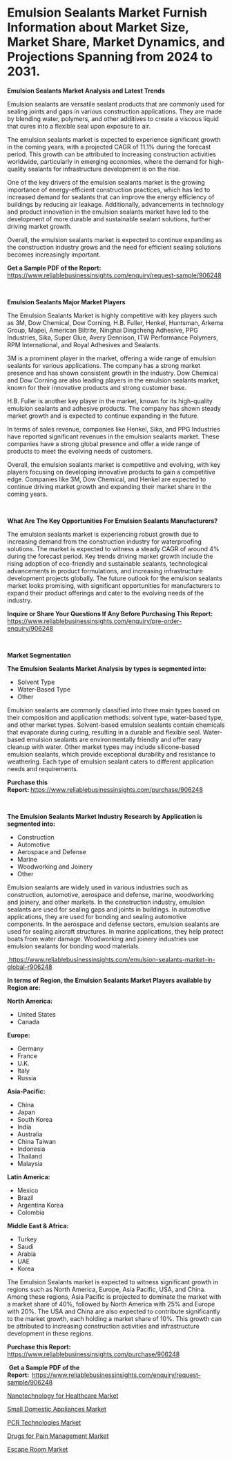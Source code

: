 <p><h1>Emulsion Sealants Market Furnish Information about Market Size, Market Share, Market Dynamics, and Projections Spanning from 2024 to 2031.</h1></p><p><strong>Emulsion Sealants Market Analysis and Latest Trends</strong></p>
<p><p>Emulsion sealants are versatile sealant products that are commonly used for sealing joints and gaps in various construction applications. They are made by blending water, polymers, and other additives to create a viscous liquid that cures into a flexible seal upon exposure to air.</p><p>The emulsion sealants market is expected to experience significant growth in the coming years, with a projected CAGR of 11.1% during the forecast period. This growth can be attributed to increasing construction activities worldwide, particularly in emerging economies, where the demand for high-quality sealants for infrastructure development is on the rise.</p><p>One of the key drivers of the emulsion sealants market is the growing importance of energy-efficient construction practices, which has led to increased demand for sealants that can improve the energy efficiency of buildings by reducing air leakage. Additionally, advancements in technology and product innovation in the emulsion sealants market have led to the development of more durable and sustainable sealant solutions, further driving market growth.</p><p>Overall, the emulsion sealants market is expected to continue expanding as the construction industry grows and the need for efficient sealing solutions becomes increasingly important.</p></p>
<p><strong>Get a Sample PDF of the Report:&nbsp;</strong> <a href="https://www.reliablebusinessinsights.com/enquiry/request-sample/906248">https://www.reliablebusinessinsights.com/enquiry/request-sample/906248</a></p>
<p>&nbsp;</p>
<p><strong>Emulsion Sealants Major Market Players</strong></p>
<p><p>The Emulsion Sealants Market is highly competitive with key players such as 3M, Dow Chemical, Dow Corning, H.B. Fuller, Henkel, Huntsman, Arkema Group, Mapei, American Biltrite, Ninghai Dingcheng Adhesive, PPG Industries, Sika, Super Glue, Avery Dennison, ITW Performance Polymers, RPM International, and Royal Adhesives and Sealants.</p><p>3M is a prominent player in the market, offering a wide range of emulsion sealants for various applications. The company has a strong market presence and has shown consistent growth in the industry. Dow Chemical and Dow Corning are also leading players in the emulsion sealants market, known for their innovative products and strong customer base.</p><p>H.B. Fuller is another key player in the market, known for its high-quality emulsion sealants and adhesive products. The company has shown steady market growth and is expected to continue expanding in the future.</p><p>In terms of sales revenue, companies like Henkel, Sika, and PPG Industries have reported significant revenues in the emulsion sealants market. These companies have a strong global presence and offer a wide range of products to meet the evolving needs of customers.</p><p>Overall, the emulsion sealants market is competitive and evolving, with key players focusing on developing innovative products to gain a competitive edge. Companies like 3M, Dow Chemical, and Henkel are expected to continue driving market growth and expanding their market share in the coming years.</p></p>
<p>&nbsp;</p>
<p><strong>What Are The Key Opportunities For Emulsion Sealants Manufacturers?</strong></p>
<p><p>The emulsion sealants market is experiencing robust growth due to increasing demand from the construction industry for waterproofing solutions. The market is expected to witness a steady CAGR of around 4% during the forecast period. Key trends driving market growth include the rising adoption of eco-friendly and sustainable sealants, technological advancements in product formulations, and increasing infrastructure development projects globally. The future outlook for the emulsion sealants market looks promising, with significant opportunities for manufacturers to expand their product offerings and cater to the evolving needs of the industry.</p></p>
<p><strong>Inquire or Share Your Questions If Any Before Purchasing This Report:</strong> <a href="https://www.reliablebusinessinsights.com/enquiry/pre-order-enquiry/906248">https://www.reliablebusinessinsights.com/enquiry/pre-order-enquiry/906248</a></p>
<p>&nbsp;</p>
<p><strong>Market Segmentation</strong></p>
<p><strong>The Emulsion Sealants Market Analysis by types is segmented into:</strong></p>
<p><ul><li>Solvent Type</li><li>Water-Based Type</li><li>Other</li></ul></p>
<p><p>Emulsion sealants are commonly classified into three main types based on their composition and application methods: solvent type, water-based type, and other market types. Solvent-based emulsion sealants contain chemicals that evaporate during curing, resulting in a durable and flexible seal. Water-based emulsion sealants are environmentally friendly and offer easy cleanup with water. Other market types may include silicone-based emulsion sealants, which provide exceptional durability and resistance to weathering. Each type of emulsion sealant caters to different application needs and requirements.</p></p>
<p><strong>Purchase this Report:&nbsp;</strong><a href="https://www.reliablebusinessinsights.com/purchase/906248">https://www.reliablebusinessinsights.com/purchase/906248</a></p>
<p>&nbsp;</p>
<p><strong>The Emulsion Sealants Market Industry Research by Application is segmented into:</strong></p>
<p><ul><li>Construction</li><li>Automotive</li><li>Aerospace and Defense</li><li>Marine</li><li>Woodworking and Joinery</li><li>Other</li></ul></p>
<p><p>Emulsion sealants are widely used in various industries such as construction, automotive, aerospace and defense, marine, woodworking and joinery, and other markets. In the construction industry, emulsion sealants are used for sealing gaps and joints in buildings. In automotive applications, they are used for bonding and sealing automotive components. In the aerospace and defense sectors, emulsion sealants are used for sealing aircraft structures. In marine applications, they help protect boats from water damage. Woodworking and joinery industries use emulsion sealants for bonding wood materials.</p></p>
<p><a href="https://www.reliablebusinessinsights.com/emulsion-sealants-market-in-global-r906248">&nbsp;https://www.reliablebusinessinsights.com/emulsion-sealants-market-in-global-r906248</a></p>
<p><strong>In terms of Region, the Emulsion Sealants Market Players available by Region are:</strong></p>
<p>
    <p> <strong> North America: </strong>
        <ul>
            <li>United States</li>
            <li>Canada</li>
        </ul>
        </p> 
    <p> <strong> Europe: </strong>
        <ul>
            <li>Germany</li>
            <li>France</li>
            <li>U.K.</li>
            <li>Italy</li>
            <li>Russia</li>
        </ul>
        </p> 
    <p> <strong> Asia-Pacific: </strong>
        <ul>
            <li>China</li>
            <li>Japan</li>
            <li>South Korea</li>
            <li>India</li>
            <li>Australia</li>
            <li>China Taiwan</li>
            <li>Indonesia</li>
            <li>Thailand</li>
            <li>Malaysia</li>
        </ul>
        </p> 
    <p> <strong> Latin America: </strong>
        <ul>
            <li>Mexico</li>
            <li>Brazil</li>
            <li>Argentina Korea</li>
            <li>Colombia</li>
        </ul>
        </p> 
    <p> <strong> Middle East & Africa: </strong>
        <ul>
            <li>Turkey</li>
            <li>Saudi</li>
            <li>Arabia</li>
            <li>UAE</li>
            <li>Korea</li>
        </ul>
    </p>
    </p>
<p><p>The Emulsion Sealants market is expected to witness significant growth in regions such as North America, Europe, Asia Pacific, USA, and China. Among these regions, Asia Pacific is projected to dominate the market with a market share of 40%, followed by North America with 25% and Europe with 20%. The USA and China are also expected to contribute significantly to the market growth, each holding a market share of 10%. This growth can be attributed to increasing construction activities and infrastructure development in these regions.</p></p>
<p><strong>Purchase this Report: </strong><a href="https://www.reliablebusinessinsights.com/purchase/906248">https://www.reliablebusinessinsights.com/purchase/906248</a></p>
<p>&nbsp;<strong>Get a Sample PDF of the Report:&nbsp;&nbsp;</strong><a href="https://www.reliablebusinessinsights.com/enquiry/request-sample/906248">https://www.reliablebusinessinsights.com/enquiry/request-sample/906248</a></p>
<p><strong></strong></p>
<p><p><a href="https://medium.com/@millerjimk/insights-into-the-nanotechnology-for-healthcare-market-size-which-is-expanding-with-a-7-cagr-from-03343bf5247b">Nanotechnology for Healthcare Market</a></p><p><a href="https://medium.com/@norchellecan/small-domestic-appliances-market-share-size-trends-industry-analysis-report-by-type-by-end-use-2f57a959d475">Small Domestic Appliances Market</a></p><p><a href="https://medium.com/@dereodrews76856/pcr-technologies-market-emerging-trends-and-future-prospects-for-period-from-2024-to-2031-8f7bbb02fb83">PCR Technologies Market</a></p><p><a href="https://medium.com/@millerjimk/drugs-for-pain-management-industry-analysis-report-its-market-size-growing-with-a-cagr-of-13-4-18c2f439b5c4">Drugs for Pain Management Market</a></p><p><a href="https://medium.com/@danielwardb654202/emerging-trends-in-escape-room-market-global-outlook-and-future-prospects-from-2024-2031-61c6049e06e4?postPublishedType=initial">Escape Room Market</a></p></p>